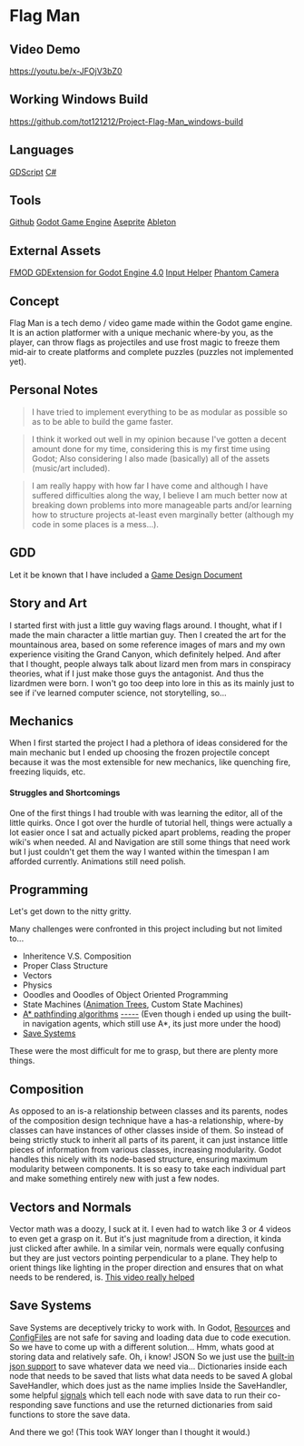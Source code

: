 # Flag Man

## Video Demo
https://youtu.be/x-JFOjV3bZ0

## Working Windows Build
https://github.com/tot121212/Project-Flag-Man_windows-build

## Languages

[GDScript](https://docs.godotengine.org/en/stable/tutorials/scripting/gdscript/gdscript_basics.html)
[C#](https://learn.microsoft.com/en-us/dotnet/csharp/)

## Tools

[Github](https://github.com/)
[Godot Game Engine](https://docs.godotengine.org/en/stable/about/introduction.html)
[Aseprite](https://www.aseprite.org/)
[Ableton](https://www.ableton.com/en/)

## External Assets

[FMOD GDExtension for Godot Engine 4.0](https://github.com/utopia-rise/fmod-gdextension)
[Input Helper](https://github.com/nathanhoad/godot_input_helper)
[Phantom Camera](https://github.com/ramokz/phantom-camera)

## Concept

Flag Man is a tech demo / video game made within the Godot game engine.
It is an action platformer with a unique mechanic where-by you, as the player, can throw flags as projectiles and use frost magic to freeze them mid-air to create platforms and complete puzzles (puzzles not implemented yet).

## Personal Notes

> I have tried to implement everything to be as modular as possible so as to be able to build the game faster.

> I think it worked out well in my opinion because I've gotten a decent amount done for my time, considering this is my first time using Godot;
Also considering I also made (basically) all of the assets (music/art included).

> I am really happy with how far I have come and although I have suffered difficulties along the way, I believe I am much better now at breaking down problems into more manageable parts and/or learning how to structure projects at-least even marginally better (although my code in some places is a mess...).

## GDD

Let it be known that I have included a [Game Design Document](https://en.wikipedia.org/wiki/Game_design_document)

## Story and Art
I started first with just a little guy waving flags around.
I thought, what if I made the main character a little martian guy.
Then I created the art for the mountainous area, based on some reference images of mars and my own experience visiting the Grand Canyon, which definitely helped.
And after that I thought, people always talk about lizard men from mars in conspiracy theories, what if I just make those guys the antagonist. And thus the lizardmen were born.
I won't go too deep into lore in this as its mainly just to see if i've learned computer science, not storytelling, so...

## Mechanics
When I first started the project I had a plethora of ideas considered for the main mechanic but I ended up choosing the frozen projectile concept because it was the most extensible for new mechanics, like quenching fire, freezing liquids, etc.

#### Struggles and Shortcomings
One of the first things I had trouble with was learning the editor, all of the little quirks. Once I got over the hurdle of tutorial hell, things were actually a lot easier once I sat and actually picked apart problems, reading the proper wiki's when needed.
AI and Navigation are still some things that need work but I just couldn't get them the way I wanted within the timespan I am afforded currently.
Animations still need polish.

## Programming
Let's get down to the nitty gritty.

Many challenges were confronted in this project including but not limited to...
- Inheritence V.S. Composition
- Proper Class Structure
- Vectors
- Physics
- Ooodles and Ooodles of Object Oriented Programming
- State Machines ([Animation Trees](https://docs.godotengine.org/en/stable/tutorials/animation/animation_tree.html), Custom State Machines)
- [A* pathfinding algorithms](https://docs.godotengine.org/en/stable/classes/class_astar2d.html) [-----](https://www.youtube.com/watch?v=i0x5fj4PqP4) (Even though i ended up using the built-in navigation agents, which still use A*, its just more under the hood)
- [Save Systems](https://docs.godotengine.org/en/stable/tutorials/io/saving_games.html#json-vs-binary-serialization)

These were the most difficult for me to grasp, but there are plenty more things.

## Composition
As opposed to an is-a relationship between classes and its parents, nodes of the composition design technique have a has-a relationship, where-by classes can have instances of other classes inside of them.
So instead of being strictly stuck to inherit all parts of its parent, it can just instance little pieces of information from various classes, increasing modularity.
Godot handles this nicely with its node-based structure, ensuring maximum modularity between components. It is so easy to take each individual part and make something entirely new with just a few nodes.

## Vectors and Normals
Vector math was a doozy, I suck at it. I even had to watch like 3 or 4 videos to even get a grasp on it. But it's just magnitude from a direction, it kinda just clicked after awhile.
In a similar vein, normals were equally confusing but they are just vectors pointing perpendicular to a plane. They help to orient things like lighting in the proper direction and ensures that on what needs to be rendered, is.
[This video really helped](https://www.youtube.com/watch?v=wgrKs6ItJUs)

## Save Systems
Save Systems are deceptively tricky to work with.
In Godot, [Resources](https://docs.godotengine.org/en/stable/tutorials/scripting/resources.html) and [ConfigFiles](https://docs.godotengine.org/en/stable/classes/class_configfile.html) are not safe for saving and loading data due to code execution.
So we have to come up with a different solution... 
Hmm, whats good at storing data and relatively safe.
Oh, i know! JSON
So we just use the [built-in json support](https://docs.godotengine.org/en/stable/classes/class_json.html) to save whatever data we need via...
    Dictionaries inside each node that needs to be saved that lists what data needs to be saved
    A global SaveHandler, which does just as the name implies
    Inside the SaveHandler, some helpful [signals](https://docs.godotengine.org/en/stable/getting_started/step_by_step/signals.html) which tell each node with save data to run their co-responding save functions and use the returned dictionaries from said functions to store the save data.

And there we go!
(This took WAY longer than I thought it would.)
